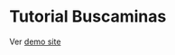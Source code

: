 # Tutorial Buscaminas

Ver [demo site](https://busca-minas-reducer-git-completed.drnachio.vercel.app/)
